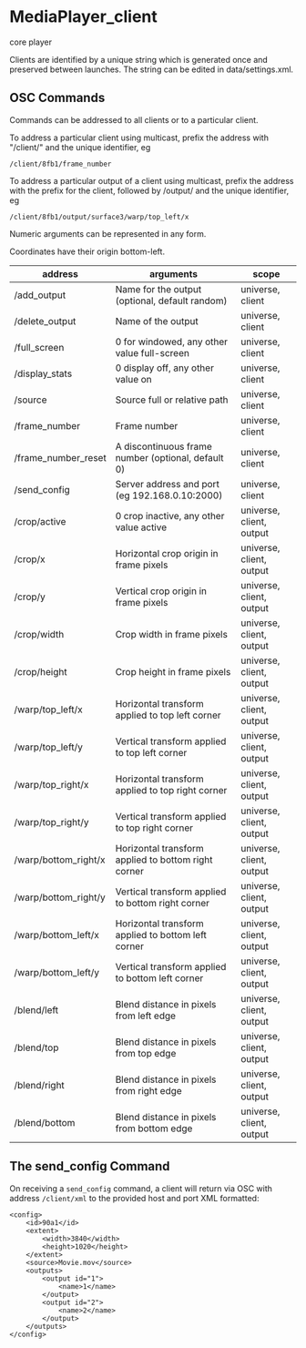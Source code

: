 # MediaPlayer_client
core player

Clients are identified by a unique string which is generated once and preserved between launches. The string can be edited in data/settings.xml.

## OSC Commands

Commands can be addressed to all clients or to a particular client.

To address a particular client using multicast, prefix the address with "/client/" and the unique identifier, eg

    /client/8fb1/frame_number

To address a particular output of a client using multicast, prefix the address with the prefix for the client, followed by /output/ and the unique identifier, eg

    /client/8fb1/output/surface3/warp/top_left/x

Numeric arguments can be represented in any form.

Coordinates have their origin bottom-left.

| address              | arguments                                           | scope                    |
|----------------------|-----------------------------------------------------|--------------------------|
| /add_output          | Name for the output (optional, default random)      | universe, client         |
| /delete_output       | Name of the output                                  | universe, client         |
| /full_screen         | 0 for windowed, any other value full-screen         | universe, client         |
| /display_stats       | 0 display off, any other value on                   | universe, client         |
| /source              | Source full or relative path                        | universe, client         |
| /frame_number        | Frame number                                        | universe, client         |
| /frame_number_reset  | A discontinuous frame number (optional, default 0)  | universe, client         |
| /send_config         | Server address and port (eg 192.168.0.10:2000)      | universe, client         |
| /crop/active         | 0 crop inactive, any other value active             | universe, client, output |
| /crop/x              | Horizontal crop origin in frame pixels              | universe, client, output |
| /crop/y              | Vertical crop origin in frame pixels                | universe, client, output |
| /crop/width          | Crop width in frame pixels                          | universe, client, output |
| /crop/height         | Crop height in frame pixels                         | universe, client, output |
| /warp/top_left/x     | Horizontal transform applied to top left corner     | universe, client, output |
| /warp/top_left/y     | Vertical transform applied to top left corner       | universe, client, output |
| /warp/top_right/x    | Horizontal transform applied to top right corner    | universe, client, output |
| /warp/top_right/y    | Vertical transform applied to top right corner      | universe, client, output |
| /warp/bottom_right/x | Horizontal transform applied to bottom right corner | universe, client, output |
| /warp/bottom_right/y | Vertical transform applied to bottom right corner   | universe, client, output |
| /warp/bottom_left/x  | Horizontal transform applied to bottom left corner  | universe, client, output |
| /warp/bottom_left/y  | Vertical transform applied to bottom left corner    | universe, client, output |
| /blend/left          | Blend distance in pixels from left edge             | universe, client, output |
| /blend/top           | Blend distance in pixels from top edge              | universe, client, output |
| /blend/right         | Blend distance in pixels from right edge            | universe, client, output |
| /blend/bottom        | Blend distance in pixels from bottom edge           | universe, client, output |

## The send_config Command

On receiving a `send_config` command, a client will return via OSC with address `/client/xml` to the provided host and port XML formatted:

    <config>
    	<id>90a1</id>
    	<extent>
    		<width>3840</width>
    		<height>1020</height>
    	</extent>
    	<source>Movie.mov</source>
    	<outputs>
    		<output id="1">
    			<name>1</name>
    		</output>
            <output id="2">
                <name>2</name>
            </output>
    	</outputs>
    </config> 

